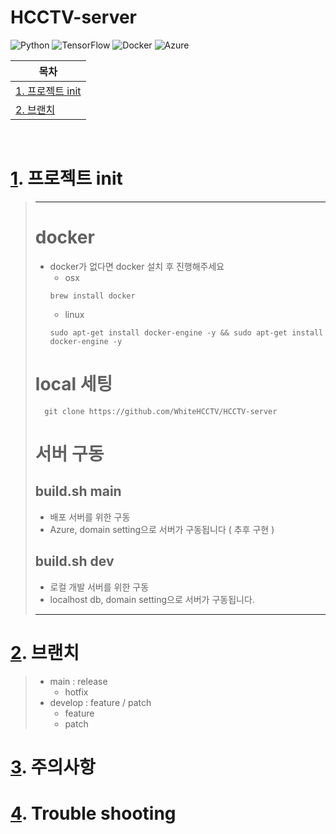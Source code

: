# HCCTV-server

![Python](https://img.shields.io/badge/python-3670A0?style=for-the-badge&logo=python&logoColor=ffdd54)
![TensorFlow](https://img.shields.io/badge/TensorFlow-%23FF6F00.svg?style=for-the-badge&logo=TensorFlow&logoColor=white)
![Docker](https://img.shields.io/badge/docker-%230db7ed.svg?style=for-the-badge&logo=docker&logoColor=white)
![Azure](https://img.shields.io/badge/azure-%230072C6.svg?style=for-the-badge&logo=microsoftazure&logoColor=white)


| <a id="a1"></a>목차         |
| --------------------------- |
| [1. 프로젝트 init](#1)<br/> |
| [2. 브랜치 ](#2)<br/>       |

<br/>

# <a id="1"></a>[1](#a1). 프로젝트 init

> ---
>
> # docker
>
> - docker가 없다면 docker 설치 후 진행해주세요
>   - osx
>   ``` 
>   brew install docker 
>   ```
>   - linux
>   ```
>   sudo apt-get install docker-engine -y && sudo apt-get install docker-engine -y
>   ```
>
> # local 세팅
>
>       git clone https://github.com/WhiteHCCTV/HCCTV-server
>
> # 서버 구동
> ## build.sh main
>
> - 배포 서버를 위한 구동
> - Azure, domain setting으로 서버가 구동됩니다 ( 추후 구현 )
>
> ## build.sh dev
>
> - 로컬 개발 서버를 위한 구동
> - localhost db, domain setting으로 서버가 구동됩니다.
>
> ---

# <a id="2"></a>[2](#a1). 브랜치
> - main : release 
>   - hotfix
> - develop : feature / patch 
>   - feature
>   - patch
# <a id="3"></a>[3](#a1). 주의사항

# <a id="3"></a>[4](#a1). Trouble shooting
